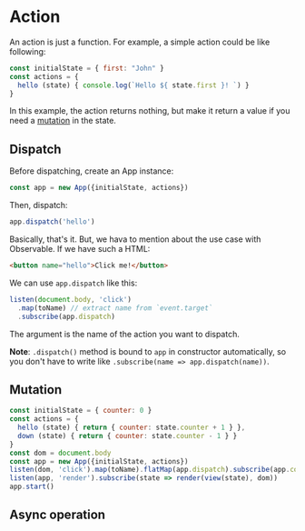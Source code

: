 # Action

An action is just a function. For example, a simple action could be like following:

```javascript
const initialState = { first: "John" }
const actions = {
  hello (state) { console.log(`Hello ${ state.first }! `) }
}
```

In this example, the action returns nothing, but make it return a value if you need a [mutation](#mutation) in the state.

## Dispatch

Before dispatching, create an App instance:

```javascript
const app = new App({initialState, actions})
```

Then, dispatch:

```javascript
app.dispatch('hello')
```

Basically, that's it. But, we hava to mention about the use case with Observable. If we have such a HTML:

```html
<button name="hello">Click me!</button>
```

We can use `app.dispatch` like this:

```javascript
listen(document.body, 'click')
  .map(toName) // extract name from `event.target`
  .subscribe(app.dispatch)
```

The argument is the name of the action you want to dispatch.

**Note**: `.dispatch()` method is bound to `app` in constructor automatically, so you don't have to write like `.subscribe(name => app.dispatch(name))`.

## Mutation

```javascript
const initialState = { counter: 0 }
const actions = {
  hello (state) { return { counter: state.counter + 1 } },
  down (state) { return { counter: state.counter - 1 } }
}
const dom = document.body
const app = new App({initialState, actions})
listen(dom, 'click').map(toName).flatMap(app.dispatch).subscribe(app.commit)
listen(app, 'render').subscribe(state => render(view(state), dom))
app.start()
```

## Async operation
